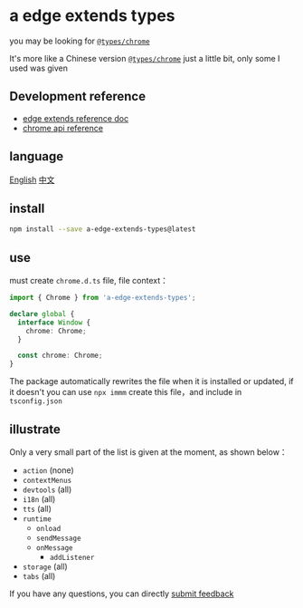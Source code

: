 # a edge extends types

you may be looking for [`@types/chrome`](https://www.npmjs.com/package/@types/chrome)

It's more like a Chinese version [`@types/chrome`](https://www.npmjs.com/package/@types/chrome) just a little bit, only some I used was given

## Development reference

- [edge extends reference doc](https://learn.microsoft.com/en-us/microsoft-edge/extensions-chromium/)
- [chrome api reference](https://developer.chrome.com/docs/extensions/reference/api/tts)

## language

[English](https://github.com/lmssee/npm-a-edge-extends-types/blob/main/README.md) [中文](https://github.com/lmssee/npm-a-edge-extends-types/blob/main/自述文件.md)

## install

```sh
npm install --save a-edge-extends-types@latest
```

## use

must create `chrome.d.ts` file, file context：

```ts
import { Chrome } from 'a-edge-extends-types';

declare global {
  interface Window {
    chrome: Chrome;
  }

  const chrome: Chrome;
}
```

The package automatically rewrites the file when it is installed or updated, if it doesn't you can use `npx immm` create this file，and include in `tsconfig.json`

## illustrate

Only a very small part of the list is given at the moment, as shown below：

- `action` (none)
- `contextMenus`
- `devtools` (all)
- `i18n` (all)
- `tts` (all)
- `runtime`
  - `onload`
  - `sendMessage`
  - `onMessage`
    - `addListener`
- `storage` (all)
- `tabs` (all)

If you have any questions, you can directly [submit feedback](https://github.com/lmssee/npm-a-edge-extends-types/issues/new)
